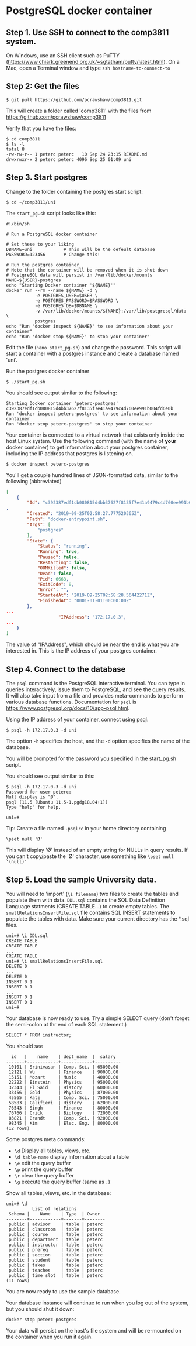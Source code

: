 # PostgreSQL docker container

## Step 1. Use SSH to connect to the comp3811 system.
On Windows, use an SSH client such as PuTTY (https://www.chiark.greenend.org.uk/~sgtatham/putty/latest.html).
On a Mac, open a Terminal window and type `ssh hostname-to-connect-to`

## Step 2: Get the files

```
$ git pull https://github.com/pcrawshaw/comp3811.git
```

This will create a folder called 'comp3811' with the files from https://github.com/pcrawshaw/comp3811

Verify that you have the files:

```
$ cd comp3811
$ ls -l 
total 8
-rw-rw-r-- 1 peterc peterc   10 Sep 24 23:15 README.md
drwxrwxr-x 2 peterc peterc 4096 Sep 25 01:09 uni
```

## Step 3. Start postgres

Change to the folder containing the postgres start script:

```
$ cd ~/comp3811/uni
```

The `start_pg.sh` script looks like this:

```shell
#!/bin/sh

# Run a PostgreSQL docker container

# Set these to your liking
DBNAME=uni            # This will be the defeult database
PASSWORD=123456       # Change this!

# Run the postgres container
# Note that the container will be removed when it is shut down
# PostgreSQL data will persist in /var/lib/docker/mounts
NAME=${USER}-postgres
echo "Starting Docker container '${NAME}'"
docker run --rm --name ${NAME} -d \
           -e POSTGRES_USER=$USER \
           -e POSTGRES_PASSWORD=$PASSWORD \
           -e POSTGRES_DB=$DBNAME \
           -v /var/lib/docker/mounts/${NAME}:/var/lib/postgresql/data \
           postgres
echo "Run 'docker inspect ${NAME}' to see information about your container"
echo "Run 'docker stop ${NAME}' to stop your container"
```

Edit the file (`nano start_pg.sh`) and change the password.
This script will start a container with a postgres instance and create a database named 'uni'.

Run the postgres docker container

```
$ ./start_pg.sh
```

You should see output similar to the following:

```
Starting Docker container 'peterc-postgres'
c392387edf1cb080815d4bb37627f8135f7e41a9479c4d760ee991b004fd6e0b
Run 'docker inspect peterc-postgres' to see information about your container
Run 'docker stop peterc-postgres' to stop your container
```

Your container is connected to a virtual network that exists only inside the host Linux system. 
Use the following command (with the name of **your** docker container) to get information about your postgres container, including the IP address
that postgres is listening on.

```
$ docker inspect peterc-postgres
```

You'll get a couple hundred lines of JSON-formatted data, similar to the following (abbreviated)

```json
[
    {
        "Id": "c392387edf1cb080815d4bb37627f8135f7e41a9479c4d760ee991b004fd6e0b"
,
        "Created": "2019-09-25T02:58:27.777520365Z",
        "Path": "docker-entrypoint.sh",
        "Args": [
            "postgres"
        ],
        "State": {
            "Status": "running",
            "Running": true,
            "Paused": false,
            "Restarting": false,
            "OOMKilled": false,
            "Dead": false,
            "Pid": 6663,
            "ExitCode": 0,
            "Error": "",
            "StartedAt": "2019-09-25T02:58:28.56442271Z",
            "FinishedAt": "0001-01-01T00:00:00Z"
        },
...
                    "IPAddress": "172.17.0.3",
...
    }
]
```

The value of "IPAddress", which should be near the end is what you are interested in. This is the IP address of your postgres container.

## Step 4. Connect to the database

The `psql` command is the PostgreSQL interactive terminal. You can type in queries interactively, issue them to PostgreSQL, and see the query results. It will also take input from a file and provides meta-commands to perform various database functions. Documentation for `psql` is https://www.postgresql.org/docs/10/app-psql.html.

Using the IP address of your container, connect using psql:

```
$ psql -h 172.17.0.3 -d uni
```
The option `-h` specifies the host, and the `-d` option specifies the name of the database.

You will be prompted for the password you specified in the start_pg.sh script.

You should see output similar to this:
```
$ psql -h 172.17.0.3 -d uni
Password for user peterc:
Null display is "Ø".
psql (11.5 (Ubuntu 11.5-1.pgdg18.04+1))
Type "help" for help.

uni=#
```

Tip: Create a file named `.psqlrc` in your home directory containing 

```
\pset null 'Ø'
```
This will display 'Ø' instead of an empty string for NULLs in query results. If you can't copy/paste the 'Ø' character, use something like ```\pset null '(null)'```

## Step 5. Load the sample University data.

You will need to 'import' (`\i filename`) two files to create the tables and populate them with data.
`DDL.sql` contains the SQL Data Definition Language statments (CREATE TABLE...) to create empty 
tables. The `smallRelationsInsertFile.sql` file contains SQL INSERT statements to populate the tables with data. Make sure your current directory has the *.sql files.

```
uni=# \i DDL.sql
CREATE TABLE
CREATE TABLE
...
CREATE TABLE
uni=# \i smallRelationsInsertFile.sql
DELETE 0
...
DELETE 0
INSERT 0 1
INSERT 0 1
...
INSERT 0 1
INSERT 0 1
uni=#
```
Your database is now ready to use. Try a simple SELECT query (don't forget the semi-colon at thr end
of each SQL statement.)

```
SELECT * FROM instructor;
``` 

You should see
```
  id   |    name    | dept_name  |  salary
-------+------------+------------+----------
 10101 | Srinivasan | Comp. Sci. | 65000.00
 12121 | Wu         | Finance    | 90000.00
 15151 | Mozart     | Music      | 40000.00
 22222 | Einstein   | Physics    | 95000.00
 32343 | El Said    | History    | 60000.00
 33456 | Gold       | Physics    | 87000.00
 45565 | Katz       | Comp. Sci. | 75000.00
 58583 | Califieri  | History    | 62000.00
 76543 | Singh      | Finance    | 80000.00
 76766 | Crick      | Biology    | 72000.00
 83821 | Brandt     | Comp. Sci. | 92000.00
 98345 | Kim        | Elec. Eng. | 80000.00
(12 rows)
```
Some postgres meta commands:

- `\d` Display all tables, views, etc.
- `\d table-name` display information about a table
- `\e` edit the query buffer
- `\p` print the query buffer
- `\r` clear the query buffer
- `\g` execute the query buffer (same as `;`)

Show all tables, views, etc. in the database:

```
uni=# \d
          List of relations
 Schema |    Name    | Type  | Owner
--------+------------+-------+--------
 public | advisor    | table | peterc
 public | classroom  | table | peterc
 public | course     | table | peterc
 public | department | table | peterc
 public | instructor | table | peterc
 public | prereq     | table | peterc
 public | section    | table | peterc
 public | student    | table | peterc
 public | takes      | table | peterc
 public | teaches    | table | peterc
 public | time_slot  | table | peterc
(11 rows)
```

You are now ready to use the sample database.

Your database instance will continue to run when you log out of the system,
but you should shut it down:

```
docker stop peterc-postgres
```
Your data will persist on the host's file system and will be re-mounted on the container when you run it again.